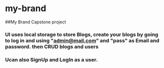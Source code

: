 # my-brand
##My Brand Capstone project

### UI uses local storage to store Blogs, create your blogs by going to log in and using "admin@mail.com" and "pass" as Email and password. then CRUD blogs and users
### Ucan also SignUp and LogIn as a user.
